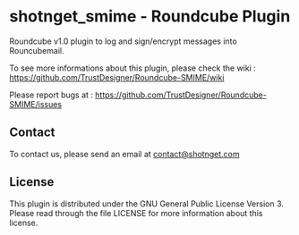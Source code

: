 shotnget_smime - Roundcube Plugin
=================================

Roundcube v1.0 plugin to log and sign/encrypt messages into Rouncubemail.

To see more informations about this plugin, please check the wiki : https://github.com/TrustDesigner/Roundcube-SMIME/wiki

Please report bugs at : https://github.com/TrustDesigner/Roundcube-SMIME/issues

Contact
-------

To contact us, please send an email at contact@shotnget.com

License
-------

This plugin is distributed under the GNU General Public License Version 3.
Please read through the file LICENSE for more information about this license.

